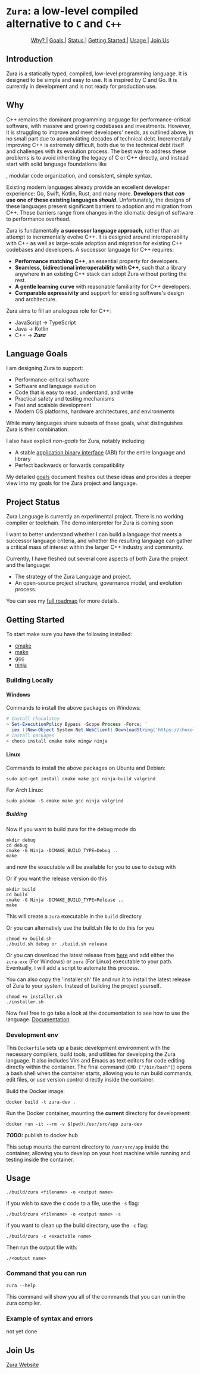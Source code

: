 # `Zura`: a low-level compiled alternative to `C` and `C++`

<p align="center">
  <a href="#why"> Why? </a> |
  <a href="#language-goals"> Goals </a> |
  <a href="#Project-Status"> Status </a> |
  <a href="#Getting-Started"> Getting Started </a> |
  <a href="#usage"> Usage </a> |
  <a href="#join-us"> Join Us </a>
</p>

## Introduction

Zura is a statically typed, compiled, low-level programming language. It is designed to be simple and easy to use. It is inspired by C and Go. It is currently in development and is not ready for production use.

## Why

C++ remains the dominant programming language for performance-critical software,
with massive and growing codebases and investments. However, it is struggling to
improve and meet developers' needs, as outlined above, in no small part due to
accumulating decades of technical debt. Incrementally improving C++ is
extremely difficult, both due to
the technical debt itself and challenges with its evolution process. The best
way to address these problems is to avoid inheriting the legacy of C or C++
directly, and instead start with solid language foundations like
<!-- [modern generics system](#generics) -->
, modular code organization, and consistent,
simple syntax.

Existing modern languages already provide an excellent developer experience: Go,
Swift, Kotlin, Rust, and many more. **Developers that _can_ use one of these
existing languages _should_.** Unfortunately, the designs of these languages
present significant barriers to adoption and migration from C++. These barriers
range from changes in the idiomatic design of software to performance overhead.

Zura is fundamentally **a successor language approach**, rather than an
attempt to incrementally evolve C++. It is designed around interoperability with
C++ as well as large-scale adoption and migration for existing C++ codebases and
developers. A successor language for C++ requires:

- **Performance matching C++**, an essential property for developers.
- **Seamless, bidirectional interoperability with C++**, such that a library
    anywhere in an existing C++ stack can adopt Zura without porting the rest.
- **A gentle learning curve** with reasonable familiarity for C++ developers.
- **Comparable expressivity** and support for existing software's design and
    architecture.

Zura aims to fill an analogous role for C++:

- JavaScript → TypeScript
- Java → Kotlin
- C++ → **_Zura_**

## Language Goals

I am designing Zura to support:

- Performance-critical software
- Software and language evolution
- Code that is easy to read, understand, and write
- Practical safety and testing mechanisms
- Fast and scalable development
- Modern OS platforms, hardware architectures, and environments

While many languages share subsets of these goals, what distinguishes Zura is
their combination.

I also have explicit _non-goals_ for Zura, notably including:

- A stable
    [application binary interface](https://en.wikipedia.org/wiki/Application_binary_interface)
    (ABI) for the entire language and library
- Perfect backwards or forwards compatibility

My detailed [goals](/docs/project/goals.md) document fleshes out these ideas
and provides a deeper view into my goals for the Zura project and language.

## Project Status

Zura Language is currently an experimental project. There is no working
compiler or toolchain. The demo interpreter for Zura is coming soon

I want to better understand whether I can build a language that meets a
successor language criteria, and whether the resulting language can gather a
critical mass of interest within the larger C++ industry and community.

Currently, I have fleshed out several core aspects of both Zura the project
and the language:

- The strategy of the Zura Language and project.
- An open-source project structure, governance model, and evolution process.

You can see my [full roadmap](/docs/project/roadmap.md) for more details.

## Getting Started

To start make sure you have the following installed:

- [cmake](https://cmake.org/)
- [make](https://www.gnu.org/software/make/)
- [gcc](https://gcc.gnu.org/)
- [ninja](https://ninja-build.org/)

### Building Locally

#### Windows

Commands to install the above packages on Windows:

```powershell
# Install chocolatey
> Set-ExecutionPolicy Bypass -Scope Process -Force; `
  iex ((New-Object System.Net.WebClient).DownloadString('https://chocolatey.org/install.ps1'))
# Install packages
> choco install cmake make mingw ninja
```

#### Linux

Commands to install the above packages on Ubuntu and Debian:

```console
sudo apt-get install cmake make gcc ninja-build valgrind
```

For Arch Linux:

```console
sudo pacman -S cmake make gcc ninja valgrind 
```

##### Building

Now if you want to build zura for the debug mode do

```console
mkdir debug
cd debug
cmake -G Ninja -DCMAKE_BUILD_TYPE=Debug ..
make
```

and now the exacutable will be available for you to use to debug with

Or if you want the release version do this

```console
mkdir build
cd build
cmake -G Ninja -DCMAKE_BUILD_TYPE=Release ..
make
```

This will create a `zura` executable in the `build` directory.

Or you can alternativly use the build.sh file to do this for you

```console
chmod +x build.sh
./build.sh debug or ./build.sh release
```

Or you can download the latest release from [here](https://github.com/TheDevConnor/Zura-Transpiled/releases/tag/pre-release) and add either the `zura.exe` (For Windows) or `zura` (For Linux) executable to your path.
Eventually, I will add a script to automate this process.

You can also copy the 'installer.sh' file and run it to install the latest release of Zura to your system.
Instead of building the project yourself.

```console
chmod +x installer.sh
./installer.sh
```

<!-- sample/SAMPLE.md -->
Now feel free to go take a look at the documentation to see how to use the language.
[Documentation](sample/SAMPLE.md)

### Development env

This `Dockerfile` sets up a basic development environment with the necessary compilers, build tools, and utilities for developing the Zura language. It also includes Vim and Emacs as text editors for code editing directly within the container. The final command (`CMD ["/bin/bash"]`) opens a bash shell when the container starts, allowing you to run build commands, edit files, or use version control directly inside the container.

Build the Docker image:

```console
docker build -t zura-dev .
```

Run the Docker container, mounting the **current** directory for development:

```console
docker run -it --rm -v $(pwd):/usr/src/app zura-dev
```

_**TODO:**_ publish to docker hub

This setup mounts the current directory to `/usr/src/app` inside the container, allowing you to develop on your host machine while running and testing inside the container.

## Usage

```console
./build/zura <filename> -o <output name>
```

if you wish to save the c code to a file, use the `-s` flag:

```console
./build/zura <filename> -o <output name> -s
```

if you want to clean up the build directory, use the `-c` flag:

```console
./build/zura -c <exactable name>
```

Then run the output file with:

```console
./<output name>
```

### Command that you can run

```console
zura --help
```

This command will show you all of the commands that you can run in the zura compiler.

### Example of syntax and errors

not yet done

## Join Us

[Zura Website](https://zuralang.co/)

